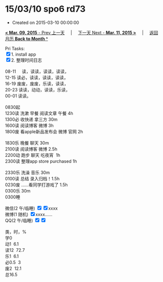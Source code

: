 # 15/03/10 spo6 rd73

- Created on 2015-03-10 00:00:00

[**< Mar. 09, 2015** - Prev 上一天](/lifelogs/2015/03/d09.md) &nbsp; &nbsp; | &nbsp; &nbsp; [下一天 Next - **Mar. 11, 2015 >**](/lifelogs/2015/03/d11.md) &nbsp; &nbsp; |  &nbsp; &nbsp; [返回月历 **Back to Month ^**](/lifelogs/2015/03/index.md)
<br/><div>Pri Tasks:<br/><input type="checkbox" checked="true"/>1. install app</div><div><input type="checkbox" checked="true"/>2. 整理时间日志<br/><div><br/></div>08-11     读，读读，读读，读读，<br/>12-15 读必，读读，读读，读读，<br/>16-19 废废，废废，乐读，读读，<br/>20-23 读读，动动，读读，乐读，</div><div>00-01 读读。<br/><div><br/></div>0830起<br/>1230读 洗漱 早餐 阅读文章 午餐 4h</div><div>1300必 收快递 拿三方 30m<br/>1600读 阅读博客 微博 3h</div><div>1800废 看apple新品发布会 微博 官网 2h</div><div><br/></div><div>1830乐 晚餐 聊天 30m<br/><div>2100读 阅读博客 微博 2.5h</div><div>2200动 跑步 聊天 吃夜宵  1h</div>2300读 整理app store purchased 1h<br/><br/></div><div>2330乐 洗澡 音乐 30m</div><div>0100读 总结 录入归档！1.5h</div><div>0230废 ……看同学打游戏了 1.5h</div><div>0300乐 30m</div><div>0300睡</div><div><br/>微信(2 午/临睡) <input type="checkbox" checked="true"/><input type="checkbox" checked="true"/>xxxx<br/>微博(1 随机) <input type="checkbox" checked="true"/>xxxx……<br/>QQ(2 午/临睡) <input type="checkbox" checked="true"/><input type="checkbox" checked="true"/><br/><div><br/></div>类，时，%<br/>学0<br/>动1  6.1<br/>读12  72.7<br/>乐1  6.1<br/>必0.5  3<br/>废2  12.1<br/>总16.5</div>

